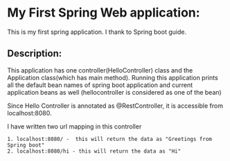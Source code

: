My First Spring Web application:
=================================
This is my first spring application. I thank to Spring boot guide.

Description:
------------
This application has one controller(HelloController) class and the Application class(which has main method).
Running this application prints all the default bean names of spring boot application and current application beans as well (hellocontroller is considered as one of the bean)

Since Hello Controller is annotated as @RestController, it is accessible from localhost:8080.

I have written two url mapping in this controller

    1. localhost:8080/ -  this will return the data as "Greetings from Spring boot"
    2. localhost:8080/hi - this will return the data as "Hi"






